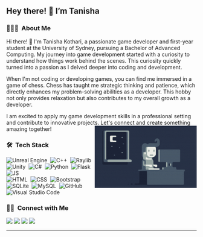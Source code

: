 <h2>Hey there! 👋 I’m Tanisha</h2><p></p>
<h3 id="-about-me">👨🏻‍💻 &nbsp;About Me</h3>
<p>Hi there! 👋 I'm Tanisha Kothari, a passionate game developer and first-year student at the University of Sydney, pursuing a Bachelor of Advanced Computing. My journey into game development started with a curiosity to understand how things work behind the scenes. This curiosity quickly turned into a passion as I delved deeper into coding and development.
  
When I'm not coding or developing games, you can find me immersed in a game of chess. Chess has taught me strategic thinking and patience, which directly enhances my problem-solving abilities as a developer. This hobby not only provides relaxation but also contributes to my overall growth as a developer.

I am excited to apply my game development skills in a professional setting and contribute to innovative projects. Let's connect and create something amazing together!
<img alt="Night Coding" src="https://raw.githubusercontent.com/AVS1508/AVS1508/master/assets/Night-Coding.gif" align="right" width=270 height=165>
</p>
<h3 id="-tech-stack">🛠 &nbsp;Tech Stack</h3>
<p>
  <img src="https://img.shields.io/badge/-Unreal%20Engine-05122A?style=flat&amp;logo=unrealengine&logoColor=0E1128" alt="Unreal Engine">&nbsp;
  <img src="https://img.shields.io/badge/-C%2B%2B-05122A?style=flat&amp;logo=C%2B%2B&logoColor=00599C" alt="C++">&nbsp;
  <img src="https://img.shields.io/badge/-Raylib-05122A?style=flat&logo=raylib&logoColor=white" alt="Raylib">&nbsp;
  <img src="https://img.shields.io/badge/-Unity-05122A?logo=Unity" alt="Unity">&nbsp;
  <img src="https://img.shields.io/badge/-C%23-05122A?style=flat&amp;logo=C%23" alt="C#">&nbsp;
  <img src="https://img.shields.io/badge/-Python-05122A?style=flat&amp;logo=python" alt="Python">&nbsp;
  <img src="https://img.shields.io/badge/-Flask-05122A?style=flat&amp;logo=flask" alt="Flask">&nbsp;
  <img src="https://shields.io/badge/JavaScript-05122A?logo=JavaScript&logoColor=F7DF1E&style=flat&amp" alt="JS"><br>
  <img src="https://img.shields.io/badge/-HTML-05122A?style=flat&amp;logo=HTML5" alt="HTML">&nbsp;
  <img src="https://img.shields.io/badge/-CSS-05122A?style=flat&amp;logo=CSS3&amp;logoColor=1572B6" alt="CSS">&nbsp;
  <img src="https://img.shields.io/badge/-Bootstrap-05122A?style=flat&amp;logo=bootstrap&amp;logoColor=563D7C" alt="Bootstrap">&nbsp;
  <img src="https://img.shields.io/badge/SQLite-05122A.svg?style=flat&amp;logo=SQLite&amp;logoColor=003B57" alt="SQLite">&nbsp;
  <img src="https://img.shields.io/badge/MySQL-05122A.svg?style=flat&amp;logo=MySQL&amp;logoColor=white" alt="MySQL">&nbsp;
  <img src="https://img.shields.io/badge/-GitHub-05122A?style=flat&amp;logo=github" alt="GitHub">&nbsp;
  <img src="https://img.shields.io/badge/-Visual%20Studio%20Code-05122A?style=flat&amp;" alt="Visual Studio Code">&nbsp;
</p>
<h3 id="-connect-with-me">🤝🏻 &nbsp;Connect with Me</h3>
<p align="left">
  <a href="mailto:kotharitanisha50@gmail.com"><img src="https://img.shields.io/badge/-kotharitanisha50@gmail.com-999999?style=flat&amp;logo=Gmail&amp"></a>
  <a href="https://www.linkedin.com/in/tanisha-kothari-19a0a331b/"><img src="https://img.shields.io/badge/Tanisha%20Kothari-999999?style=flat&amp;logo=LinkedIn&amp&logoColor=0A66C2"></a>
  <a href="https://discordapp.com/users/1233699686439718944"><img src="https://img.shields.io/badge/StuckCoder50-999999?style=flat&amp&logo=Discord&amp"></a>
  <a href="https://instagram.com/x.tanisha_creates.x"><img src="https://img.shields.io/badge/-@x.tanisha__creates.x-999999?style=flat&amp;logo=Instagram&amp&logoColor=FF0069"></a>
</p>
<hr>
